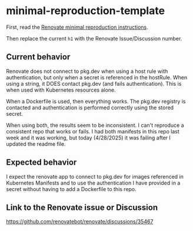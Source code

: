 # minimal-reproduction-template

First, read the [Renovate minimal reproduction instructions](https://github.com/renovatebot/renovate/blob/main/docs/development/minimal-reproductions.md).

Then replace the current `h1` with the Renovate Issue/Discussion number.

## Current behavior

Renovate does not connect to pkg.dev when using a host rule with authentication, but only when a secret is referenced in the hostRule. When using a string, it DOES contact pkg.dev (and fails authentication). This is when used with Kubernetes resources alone.

When a Dockerfile is used, then everything works. The pkg.dev registry is contacted and authentication is performed correctly using the stored secret.

When using both, the results seem to be inconsistent. I can't reproduce a consistent repo that works or fails. I had both manifests in this repo last week and it was working, but today (4/28/2025) it was failing after I updated the readme file. 

## Expected behavior

I expect the renovate app to connect to pkg.dev for images referenced in Kubernetes Manifests and to use the authentication I have provided in a secret without having to add a Dockerfile to this repo. 

## Link to the Renovate issue or Discussion

https://github.com/renovatebot/renovate/discussions/35467
